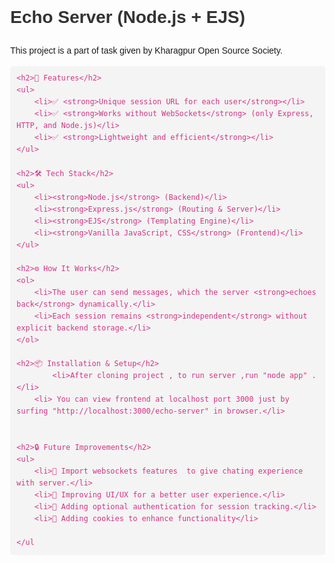 <!DOCTYPE html>
<html lang="en">
<head>
    <meta charset="UTF-8">
    <meta name="viewport" content="width=device-width, initial-scale=1.0">
    <title>Online Echo Server - README</title>
    <style>
        body { font-family: Arial, sans-serif; line-height: 1.6; margin: 40px; }
        h1, h2 { color: #333; }
        pre { background: #f4f4f4; padding: 10px; border-radius: 5px; overflow-x: auto; }
        code { font-family: Consolas, monospace; color: #d63384; }
        ul { list-style-type: square; }
    </style>
</head>
<body>
    <h1>Echo Server (Node.js + EJS)</h1>
    <p>This project is a part of task given by Kharagpur Open Source Society.  </p>
    
    <h2>🚀 Features</h2>
    <ul>
        <li>✅ <strong>Unique session URL for each user</strong></li>
        <li>✅ <strong>Works without WebSockets</strong> (only Express, HTTP, and Node.js)</li>
        <li>✅ <strong>Lightweight and efficient</strong></li>
    </ul>

    <h2>🛠️ Tech Stack</h2>
    <ul>
        <li><strong>Node.js</strong> (Backend)</li>
        <li><strong>Express.js</strong> (Routing & Server)</li>
        <li><strong>EJS</strong> (Templating Engine)</li>
        <li><strong>Vanilla JavaScript, CSS</strong> (Frontend)</li>
    </ul>

    <h2>⚙️ How It Works</h2>
    <ol>
        <li>The user can send messages, which the server <strong>echoes back</strong> dynamically.</li>
        <li>Each session remains <strong>independent</strong> without explicit backend storage.</li>
    </ol>

    <h2>📦 Installation & Setup</h2>
            <li>After cloning project , to run server ,run "node app" .</li>
        <li> You can view frontend at localhost port 3000 just by surfing "http://localhost:3000/echo-server" in browser.</li>
       

    <h2>🔒 Future Improvements</h2>
    <ul>
        <li>🔹 Import websockets features  to give chating experience with server.</li>
        <li>🔹 Improving UI/UX for a better user experience.</li>
        <li>🔹 Adding optional authentication for session tracking.</li>
        <li>🔹 Adding cookies to enhance functionality</li>
      
    </ul

    
</body>
</html>
